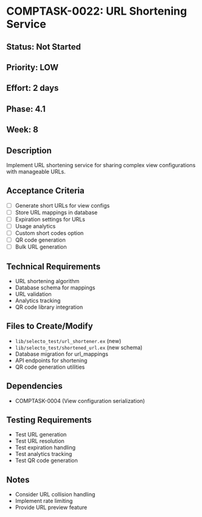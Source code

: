 # COMPTASK-0022: URL Shortening Service

## Status: Not Started
## Priority: LOW
## Effort: 2 days
## Phase: 4.1
## Week: 8

## Description
Implement URL shortening service for sharing complex view configurations with manageable URLs.

## Acceptance Criteria
- [ ] Generate short URLs for view configs
- [ ] Store URL mappings in database
- [ ] Expiration settings for URLs
- [ ] Usage analytics
- [ ] Custom short codes option
- [ ] QR code generation
- [ ] Bulk URL generation

## Technical Requirements
- URL shortening algorithm
- Database schema for mappings
- URL validation
- Analytics tracking
- QR code library integration

## Files to Create/Modify
- `lib/selecto_test/url_shortener.ex` (new)
- `lib/selecto_test/shortened_url.ex` (new schema)
- Database migration for url_mappings
- API endpoints for shortening
- QR code generation utilities

## Dependencies
- COMPTASK-0004 (View configuration serialization)

## Testing Requirements
- Test URL generation
- Test URL resolution
- Test expiration handling
- Test analytics tracking
- Test QR code generation

## Notes
- Consider URL collision handling
- Implement rate limiting
- Provide URL preview feature